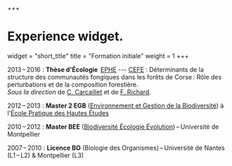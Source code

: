 +++
# Experience widget.
widget = "short_title"
title = "Formation initiale"
weight = 1
+++

2013 – 2016
: **Thèse d'Écologie**  [EPHE](https://www.ephe.fr) --- [CEFE](http://www.cefe.cnrs.fr/) : <span class="titre"> Déterminants de la structure des communautés fongiques dans les forêts de Corse : Rôle des perturbations et de la composition forestière. <a href="https://hal.archives-ouvertes.fr/tel-01578827"> <i class="far fa-file-pdf"></i> </a>  </span> <br/>
*Sous la direction* de [C. Carcaillet](https://www.univ-psl.fr/fr/expert/christopher-carcaillet) et
de [F. Richard](http://www.cefe.cnrs.fr/fr/recherche/ines/ibt/1058-ec/268-franck-richard).


2012 – 2013
:   **Master 2 EGB** ([Environnement et Gestion de la Biodiversité](https://www.ephe.fr/formations/master/master-biologie-sante-ecologie-bse/biodiversite-et-gestion-de-l-environnement-bge)) à l'[École Pratique des Hautes Études](https://www.ephe.fr) 

2010 – 2012
:   **Master BEE** ([Biodiversité Écologie Évolution](http://www.masters-biologie-ecologie.com/blog/)) – Université de Montpellier 

2007 – 2010
:   **Licence BO** (Biologie des Organismes) – Université de Nantes (L1 – L2) & Montpellier (L3) 